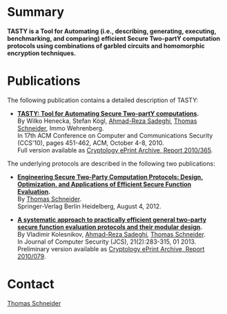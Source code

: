 Summary
===

**TASTY is a Tool for Automating (i.e., describing, generating, executing, benchmarking, and comparing) efficient Secure Two-partY computation protocols using combinations of garbled circuits and homomorphic encryption techniques.**

Publications
===

<p>The following publication contains a detailed description of TASTY:</p>

* **[TASTY: Tool for Automating Secure Two-partY computations](http://dx.doi.org/10.1145/1866307.1866358).**<br>
By Wilko Henecka, Stefan Kögl, [Ahmad-Reza Sadeghi](http://trust.cased.de/asadeghi), [Thomas Schneider](http://thomaschneider.de), Immo Wehrenberg.<br>
In 17th ACM Conference on Computer and Communications Security (CCS'10), pages 451-462, ACM, October 4-8, 2010.<br>
Full version available as [Cryptology ePrint Archive, Report 2010/365](http://eprint.iacr.org/2010/365).

The underlying protocols are described in the following two publications:
* **[Engineering Secure Two-Party Computation Protocols: Design, Optimization, and Applications of Efficient Secure Function Evaluation](http://thomaschneider.de/engineeringSFEbook).**<br>
By [Thomas Schneider](http://thomaschneider.de).<br>
Springer-Verlag Berlin Heidelberg, August 4, 2012.

* **[ A systematic approach to practically efficient general two-party secure function evaluation protocols and their modular design](http://dx.doi.org/10.3233/JCS-130464).**<br>
By Vladimir Kolesnikov, [Ahmad-Reza Sadeghi](http://trust.cased.de/asadeghi), [Thomas Schneider](http://thomaschneider.de).<br>
In Journal of Computer Security (JCS), 21(2):283-315, 01 2013.<br>
Preliminary version available as [Cryptology ePrint Archive, Report 2010/079](http://eprint.iacr.org/2010/079).

<!---
Structure
===
Please navigate to the following sub-pages for further material on TASTY:
  * [http://code.google.com/p/tastyproject/downloads/list Downloads]: Python binaries of TASTY
  * [http://code.google.com/p/tastyproject/w/list Wiki]: 
    ** [http://code.google.com/p/tastyproject/wiki/Doc_Binary Doc Binary]: Documentation on how to install and use TASTY
    ** [http://code.google.com/p/tastyproject/wiki/TASTYL_Examples]: TASTYL Example Programs 
<wiki:comment>
  * [http://code.google.com/p/tastyproject/issues/list Issues]: Feature requests and bug tracking
</wiki:comment>
  * [http://groups.google.com/group/tastyproject Group tastyproject]: Stay informed about TASTY
-->

Contact
===
[Thomas Schneider](http://thomaschneider.de)

